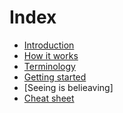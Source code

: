 # Index

* [Introduction](https://github.com/akhilputhiry/lti-sessions/blob/master/git/intro.md)
* [How it works](https://github.com/akhilputhiry/lti-sessions/blob/master/git/how-it-works.md)
* [Terminology](https://git-scm.com/docs/gitglossary)
* [Getting started]()
* [Seeing is belieaving]
* [Cheat sheet]()
